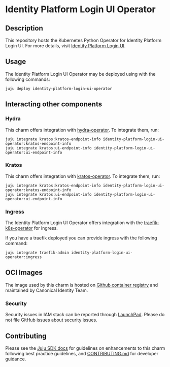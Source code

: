 # Identity Platform Login UI Operator

## Description

This repository hosts the Kubernetes Python Operator for Identity Platform Login UI.
For more details, visit [Identity Platform Login UI](https://github.com/canonical/identity-platform-login-ui).

## Usage

The Identity Platform Login UI Operator may be deployed using with the following commands:

```console
juju deploy identity-platform-login-ui-operator
```

## Interacting other components

### Hydra

This charm offers integration with [hydra-operator](https://github.com/canonical/hydra-operator). To integrate them, run:

```console
juju integrate kratos:kratos-endpoint-info identity-platform-login-ui-operator:kratos-endpoint-info
juju integrate kratos:ui-endpoint-info identity-platform-login-ui-operator:ui-endpoint-info
```

### Kratos

This charm offers integration with [kratos-operator](https://github.com/canonical/kratos-operator). To integrate them, run:

```console
juju integrate kratos:kratos-endpoint-info identity-platform-login-ui-operator:kratos-endpoint-info
juju integrate kratos:ui-endpoint-info identity-platform-login-ui-operator:ui-endpoint-info
```

### Ingress

The Identity Platform Login UI Operator offers integration with the [traefik-k8s-operator](https://github.com/canonical/traefik-k8s-operator) for ingress.

If you have a traefik deployed you can provide ingress with the following command:
```console
juju integrate traefik-admin identity-platform-login-ui-operator:ingress
```

## OCI Images

The image used by this charm is hosted on [Github container registry](ghcr.io/canonical/identity-platform-login-ui) and maintained by Canonical Identity Team.

### Security
Security issues in IAM stack can be reported through [LaunchPad](https://wiki.ubuntu.com/DebuggingSecurity#How%20to%20File). Please do not file GitHub issues about security issues.

## Contributing

Please see the [Juju SDK docs](https://juju.is/docs/sdk) for guidelines on enhancements to this charm following best practice guidelines, and [CONTRIBUTING.md](https://github.com/canonical/identity-platform-login-ui-operator) for developer guidance.